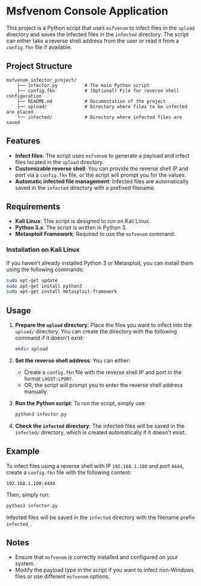 
# Msfvenom Console Application

This project is a Python script that uses `msfvenom` to infect files in the `upload` directory and saves the infected files in the `infected` directory. The script can either take a reverse shell address from the user or read it from a `config.fkn` file if available.

## Project Structure

```
msfvenom_infector_project/
    ├── infector.py          # The main Python script
    ├── config.fkn           # (Optional) File for reverse shell configuration
    ├── README.md            # Documentation of the project
    ├── upload/              # Directory where files to be infected are placed
    └── infected/            # Directory where infected files are saved
```

## Features

- **Infect files**: The script uses `msfvenom` to generate a payload and infect files located in the `upload` directory.
- **Customizable reverse shell**: You can provide the reverse shell IP and port via a `config.fkn` file, or the script will prompt you for the values.
- **Automatic infected file management**: Infected files are automatically saved in the `infected` directory with a prefixed filename.

## Requirements

- **Kali Linux**: This script is designed to run on Kali Linux.
- **Python 3.x**: The script is written in Python 3.
- **Metasploit Framework**: Required to use the `msfvenom` command.

### Installation on Kali Linux

If you haven't already installed Python 3 or Metasploit, you can install them using the following commands:

```bash
sudo apt-get update
sudo apt-get install python3
sudo apt-get install metasploit-framework
```

## Usage

1. **Prepare the `upload` directory**:
   Place the files you want to infect into the `upload/` directory. You can create the directory with the following command if it doesn't exist:
   ```bash
   mkdir upload
   ```

2. **Set the reverse shell address**:
   You can either:
   - Create a `config.fkn` file with the reverse shell IP and port in the format `LHOST:LPORT`.
   - OR, the script will prompt you to enter the reverse shell address manually.

3. **Run the Python script**:
   To run the script, simply use:
   ```bash
   python3 infector.py
   ```

4. **Check the `infected` directory**:
   The infected files will be saved in the `infected/` directory, which is created automatically if it doesn't exist.

## Example

To infect files using a reverse shell with IP `192.168.1.100` and port `4444`, create a `config.fkn` file with the following content:

```
192.168.1.100:4444
```

Then, simply run:

```bash
python3 infector.py
```

Infected files will be saved in the `infected` directory with the filename prefix `infected_`.

## Notes

- Ensure that `msfvenom` is correctly installed and configured on your system.
- Modify the payload type in the script if you want to infect non-Windows files or use different `msfvenom` options.

